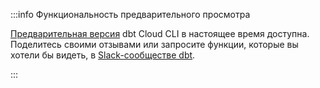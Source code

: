 :::info Функциональность предварительного просмотра

[Предварительная версия](/docs/dbt-versions/product-lifecycles#dbt-cloud) dbt Cloud CLI в настоящее время доступна. Поделитесь своими отзывами или запросите функции, которые вы хотели бы видеть, в [Slack-сообществе dbt](https://getdbt.slack.com/archives/C05M77P54FL).

:::
